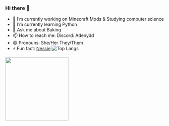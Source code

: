### Hi there 👋
- 🔭 I’m currently working on Minecraft Mods & Studying computer science
- 🌱 I’m currently learning Python
- 💬 Ask me about Baking
- 📫 How to reach me: Discord: Adenydd
- 😄 Pronouns: She/Her They/Them
- ⚡ Fun fact: [Nessie](https://apexlegends.fandom.com/wiki/Nessie)
![Top Langs](https://github-readme-stats-loq27m84k-adainishs-projects.vercel.app/api/top-langs/?username=adainish&langs_count=8)


<a href="https://github-readme-stats-loq27m84k-adainishs-projects.vercel.app">
  <img height=200 align="center" src="https://github-readme-stats-beryl-one-25.vercel.app/api?username=adainish" />
</a>
